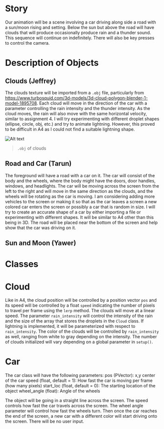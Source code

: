 # Story

Our animation will be a scene involving a car driving along side a road with a sun/moon rising and setting. Below the sun but above the road will have clouds that will produce occasionally produce rain and a thunder sound. This sequence will continue on indefinitely. There will also be key presses to control the camera.

# Description of Objects
## Clouds (Jeffrey)
The clouds texture will be imported from a `.obj` file, particularly from https://www.turbosquid.com/3d-models/3d-cloud-polygon-blender-1-model-1895708. Each cloud will move in the direction of the car with a parameter controlling the rain intensity and the thunder intensity. As the cloud moves, the rain will also move with the same horizontal velocity, similar to assignment 4. I will try experimenting with different droplet shapes (ellipse, circle, obj, etc.) and try to animate lightning. However, this proved to be difficult in A4 as I could not find a suitable lightning shape.

![Alt text](image.png)
> `.obj` of clouds

## Road and Car (Tarun)
The foreground will have a road with a car on it. The car will consist of the body and the wheels, where the body might have the doors, door handles, windows, and headlights. The car will be moving across the screen from the left to the right and will move in the same direction as the clouds, and the wheels will be rotating as the car is moving. I am considering adding more vehicles to the screen or making it so that as the car leaves a screen a new colored car enters the screen or possibly a car that is random in size. I will try to create an accurate shape of a car by either importing a file or experimenting with different shapes. It will be similar to A4 other than this being in 3D. The road will be placed near the bottom of the screen and help show that the car was driving on it.

## Sun and Moon (Yawer)

# Classes
# Cloud
Like in A4, the cloud position will be controlled by a position vector `pos` and its speed will be controlled by a float `speed` indicating the number of pixels to travel per frame using the `lerp` method. The clouds will move at a linear speed. The parameter `rain_intensity` will control the intensity of the rain and the size of the array that stores the droplets in the `Cloud` class. If lightning is implemented, it will be parameterized with respect to `rain_intensity`. The color of the clouds will be controlled by `rain_intensity` as well, ranging from white to gray depending on the intensity. The number of clouds initialized will vary depending on a global parameter in `setup()`.

# Car
The car class will have the following parameters:
pos (PVector): x,y center of the car
speed (float, default = 1): How fast the car is moving per frame (how many pixels)
start_loc (float, default = 0): The starting location of the object
wheel_angle (float): Angle of the wheels

The object will be going in a straight line across the screen. The speed controls how fast the car travels across the screen. The wheel angle parameter will control how fast the wheels turn. Then once the car reaches the end of the screen, a new car with a different color will start driving onto the screen. There will be no user input. 
